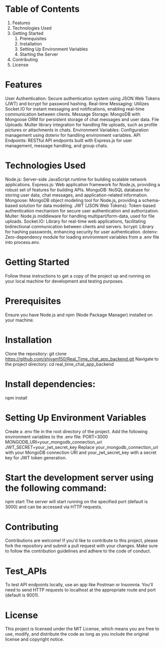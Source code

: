 # Table of Contents
1. Features
2. Technologies Used
3. Getting Started
   1. Prerequisites
   2. Installation
   3. Setting Up Environment Variables
   4. Starting the Server
4. Contributing
5. License

   
# Features
User Authentication: Secure authentication system using JSON Web Tokens (JWT) and bcrypt for password hashing.
Real-time Messaging: Utilizes Socket.IO for instant messaging and notifications, enabling real-time communication between clients.
Message Storage: MongoDB with Mongoose ORM for persistent storage of chat messages and user data.
File Uploads: Multer library integration for handling file uploads, such as profile pictures or attachments in chats.
Environment Variables: Configuration management using dotenv for handling environment variables.
API Endpoints: RESTful API endpoints built with Express.js for user management, message handling, and group chats.
# Technologies Used
Node.js: Server-side JavaScript runtime for building scalable network applications.
Express.js: Web application framework for Node.js, providing a robust set of features for building APIs.
MongoDB: NoSQL database for storing user data, chat messages, and application-related information.
Mongoose: MongoDB object modeling tool for Node.js, providing a schema-based solution for data modeling.
JWT (JSON Web Tokens): Token-based authentication mechanism for secure user authentication and authorization.
Multer: Node.js middleware for handling multipart/form-data, used for file uploads.
Socket.IO: Library for real-time web applications, facilitating bidirectional communication between clients and servers.
bcrypt: Library for hashing passwords, enhancing security for user authentication.
dotenv: Zero-dependency module for loading environment variables from a .env file into process.env.
# Getting Started
Follow these instructions to get a copy of the project up and running on your local machine for development and testing purposes.

# Prerequisites
Ensure you have Node.js and npm (Node Package Manager) installed on your machine.

# Installation
  Clone the repository:
  git clone https://github.com/shivam150/Real_Time_chat_app_backend.git
  Navigate to the project directory:
  cd real_time_chat_app_backend
# Install dependencies:
  npm install
# Setting Up Environment Variables
 Create a .env file in the root directory of the project.
 Add the following environment variables to the .env file:
   PORT=3000
   MONGODB_URI=your_mongodb_connection_uri
   JWT_SECRET=your_jwt_secret_key
  Replace your_mongodb_connection_uri with your MongoDB connection URI and your_jwt_secret_key with a secret key for JWT token generation.
# Start the development server using the following command:
   npm start
The server will start running on the specified port (default is 3000) and can be accessed via HTTP requests.

# Contributing
Contributions are welcome! If you'd like to contribute to this project, please fork the repository and submit a pull request with your changes. Make sure to follow the contribution guidelines and adhere to the code of conduct.

# Test_APIs
<!-- test api on postmen -->
To test API endpoints locally, use an app like Postman or Insomnia. 
You'll need to send HTTP requests to localhost at the appropriate route
and port (default is 9001).

# License
This project is licensed under the MIT License, which means you are free to use, modify, and distribute the code as long as you include the original license and copyright notice.
